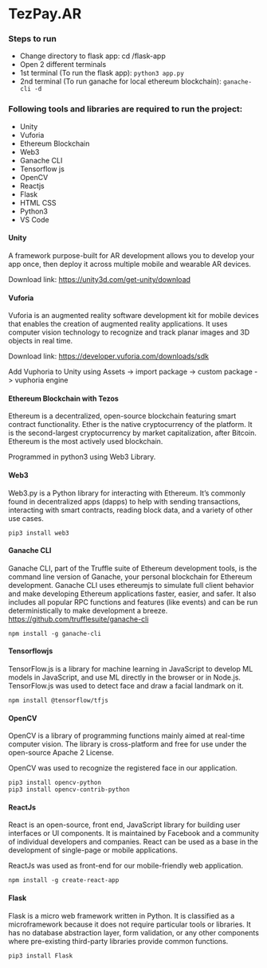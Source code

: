 # TezPay.AR

### Steps to run 
- Change directory to flask app: cd /flask-app
- Open 2 different terminals
- 1st terminal (To run the flask app): ```python3 app.py ``` 
- 2nd terminal (To run ganache for local ethereum blockchain): ``` ganache-cli -d ``` 




### Following tools and libraries are required to run the project:
- Unity
- Vuforia
- Ethereum Blockchain
- Web3 
- Ganache CLI
- Tensorflow js
- OpenCV
- Reactjs
- Flask 
- HTML CSS
- Python3
- VS Code

#### Unity 
A framework purpose-built for AR development allows you to develop your app once, then deploy it across multiple mobile and wearable AR devices.

Download link: https://unity3d.com/get-unity/download

#### Vuforia
Vuforia is an augmented reality software development kit for mobile devices that enables the creation of augmented reality applications. It uses computer vision technology to recognize and track planar images and 3D objects in real time.

Download link: https://developer.vuforia.com/downloads/sdk

Add Vuphoria to Unity using Assets -> import package -> custom package -> vuphoria engine

#### Ethereum Blockchain with Tezos
Ethereum is a decentralized, open-source blockchain featuring smart contract functionality. Ether is the native cryptocurrency of the platform. It is the second-largest cryptocurrency by market capitalization, after Bitcoin. Ethereum is the most actively used blockchain.

Programmed in python3 using Web3 Library.

#### Web3
Web3.py is a Python library for interacting with Ethereum. It’s commonly found in decentralized apps (dapps) to help with sending transactions, interacting with smart contracts, reading block data, and a variety of other use cases.

```
pip3 install web3
```

#### Ganache CLI
Ganache CLI, part of the Truffle suite of Ethereum development tools, is the command line version of Ganache, your personal blockchain for Ethereum development.
Ganache CLI uses ethereumjs to simulate full client behavior and make developing Ethereum applications faster, easier, and safer. It also includes all popular RPC functions and features (like events) and can be run deterministically to make development a breeze. https://github.com/trufflesuite/ganache-cli


```
npm install -g ganache-cli 
```

#### Tensorflowjs
TensorFlow.js is a library for machine learning in JavaScript to develop ML models in JavaScript, and use ML directly in the browser or in Node.js.
TensorFlow.js was used to detect face and draw a facial landmark on it. 
``` 
npm install @tensorflow/tfjs 
```
#### OpenCV
OpenCV is a library of programming functions mainly aimed at real-time computer vision. The library is cross-platform and free for use under the open-source Apache 2 License.

OpenCV was used to recognize the registered face in our application.

```
pip3 install opencv-python
pip3 install opencv-contrib-python
```
#### ReactJs
React is an open-source, front end, JavaScript library for building user interfaces or UI components. It is maintained by Facebook and a community of individual developers and companies. React can be used as a base in the development of single-page or mobile applications.

ReactJs was used as front-end for our mobile-friendly web application.

```
npm install -g create-react-app
```
#### Flask
Flask is a micro web framework written in Python. It is classified as a microframework because it does not require particular tools or libraries. It has no database abstraction layer, form validation, or any other components where pre-existing third-party libraries provide common functions.

```
pip3 install Flask
```




